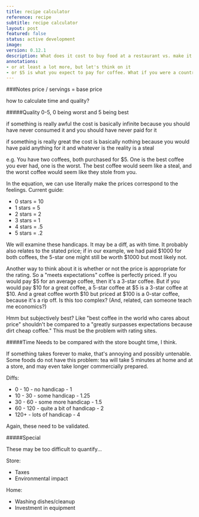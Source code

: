 ```yaml
---
title: recipe calculator
reference: recipe
subtitle: recipe calculator
layout: post
featured: false
status: active development
image: 
version: 0.12.1
description: What does it cost to buy food at a restaurant vs. make it at home?
annotations:
- or at least a lot more, but let's think on it
- or $5 is what you expect to pay for coffee. What if you were a country mouse and expect to pay $1 for a coffee, and you came to NYC... hmmm...
---
```


###Notes
price / servings = 
base price

how to calculate time and quality?

#####Quality
0-5, 0 being worst and 5 being best

if something is really awful
the cost is basically infinite because
you should have never consumed it and
you should have never paid for it

if something is really great
the cost is basically nothing because
you would have paid anything<sup></sup> for it and 
whatever is the reality is a steal

e.g. You have two coffees, both purchased for $5. One is the best coffee you ever had, one is the worst. The best coffee would seem like a steal, and the worst coffee would seem like they stole from you.

In the equation, we can use literally make the prices correspond to the feelings. Current guide:

* 0 stars = 10
* 1 stars = 5
* 2 stars = 2
* 3 stars = 1
* 4 stars = .5
* 5 stars = .2

We will examine these handicaps. It may be a diff, as with time. It probably also relates to the stated price; if in our example, we had paid $1000 for both coffees, the 5-star one might still be worth $1000 but most likely not.

Another way to think about it is whether or not the price is appropriate for the rating. So a "meets expectations" coffee is perfectly priced. If you would pay $5 for an average coffee,<sup></sup> then it's a 3-star coffee. But if you would pay $10 for a great coffee, a 5-star coffee at $5 is a 3-star coffee at $10. And a great coffee worth $10 but priced at $100 is a 0-star coffee, because it's a rip off. Is this too complex? (And, related, can someone teach me economics?)

Hmm but subjectively best? Like "best coffee in the world who cares about price" shouldn't be compared to a "greatly surpasses expectations because dirt cheap coffee." This must be the problem with rating sites.

#####Time
Needs to be compared with
the store bought time, I think.

If something takes forever to make, that's annoying and possibly untenable. Some foods do not have this problem: tea will take 5 minutes at home and at a store, and may even take longer commercially prepared.

Diffs:

* 0 - 10 - no handicap - 1
* 10 - 30 - some handicap - 1.25
* 30 - 60 - some more handicap - 1.5
* 60 - 120 - quite a bit of handicap - 2
* 120+ - lots of handicap - 4

Again, these need to be validated.

#####Special

These may be too difficult to quantify...

Store:

* Taxes
* Environmental impact

Home:

* Washing dishes/cleanup
* Investment in equipment